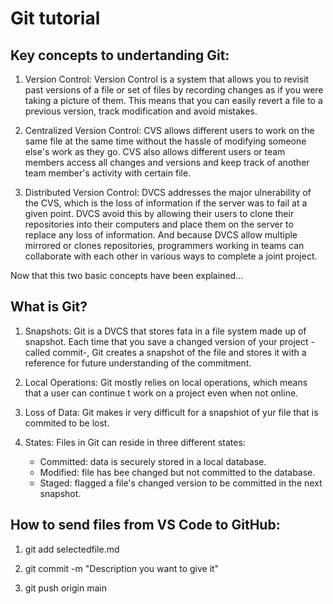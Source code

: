 

# Git tutorial

## Key concepts to undertanding Git:

1. Version Control: Version Control is a system that allows you to revisit past versions of a file or set of files by recording changes as if you were taking a picture of them. This means that you can easily revert a file to a previous version, track modification and avoid mistakes.

2. Centralized Version Control: CVS allows different users to work on the same file at the same time without the hassle of modifying someone else's work as they go. CVS also allows different users or team members access all changes and versions and keep track of another team member's activity with certain file.

3. Distributed Version Control: DVCS addresses the major ulnerability of the CVS, which is the loss of information if the server was to fail at a given point. DVCS avoid this by allowing their users to clone their repositories into their computers and place them on the server to replace any loss of information. And because DVCS allow multiple mirrored or clones repositories, programmers working in teams can collaborate with each other in various ways to complete a joint project.

Now that this two basic concepts have been explained...

## What is Git?

1. Snapshots: Git is a DVCS that stores fata in a file system made up of snapshot. Each time that you save a changed version of your project -called commit-, Git creates a snapshot of the file and stores it with a reference for future understanding of the commitment.

2. Local Operations: Git mostly relies on local operations, which means that a user can continue t work on a project even when not online.

3. Loss of Data: Git makes ir very difficult for a snapshiot of yur file that is commited to be lost.

4. States: Files in Git can reside in three different states:

    - Committed: data is securely stored in a local database.
    - Modified: file has bee changed but not committed to the database.
    - Staged: flagged a file's changed version to be committed in the next snapshot.


## How to send files from VS Code to GitHub:

1. git add selectedfile.md

2. git commit -m "Description you want to give it"

3. git push origin main 